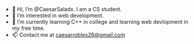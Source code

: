 - 👋 Hi, I’m @CaesarSaladx. I am a CS student. 
- 👀 I’m interested in web development.
- 🌱 I’m currently learning C++ in college and learning web devlopment in my free time. 
- 📫 Contact me at caesarrobles26@gmail.com

<!---
CaesarSaladx/CaesarSaladx is a ✨ special ✨ repository because its `README.md` (this file) appears on your GitHub profile.
You can click the Preview link to take a look at your changes.
--->
